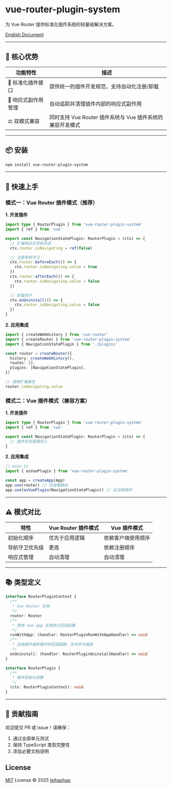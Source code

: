 # vue-router-plugin-system

为 Vue Router 提供标准化插件系统的轻量级解决方案。

[English Document](./README.md)

---

## 🌟 核心优势

| 功能特性            | 描述                                                      |
| ------------------- | --------------------------------------------------------- |
| 🧱 标准化插件接口   | 提供统一的插件开发规范，支持自动化注册/卸载               |
| 🔁 响应式副作用管理 | 自动追踪并清理插件内部的响应式副作用                      |
| ⚖️ 双模式兼容       | 同时支持 Vue Router 插件系统与 Vue 插件系统的兼容开发模式 |

---

## 📦 安装

```bash
npm install vue-router-plugin-system
```

---

## 🚀 快速上手

### 模式一：Vue Router 插件模式（推荐）

**1. 开发插件**

```ts
import type { RouterPlugin } from 'vue-router-plugin-system'
import { ref } from 'vue'

export const NavigationStatePlugin: RouterPlugin = (ctx) => {
  // 扩展响应式导航状态
  ctx.router.isNavigating = ref(false)

  // 注册导航守卫
  ctx.router.beforeEach(() => {
    ctx.router.isNavigating.value = true
  })
  ctx.router.afterEach(() => {
    ctx.router.isNavigating.value = false
  })

  // 卸载钩子
  ctx.onUninstall(() => {
    ctx.router.isNavigating.value = false
  })
}
```

**2. 应用集成**

```ts
import { createWebHistory } from 'vue-router'
import { createRouter } from 'vue-router-plugin-system'
import { NavigationStatePlugin } from './plugins'

const router = createRouter({
  history: createWebHistory(),
  routes: [],
  plugins: [NavigationStatePlugin],
})

// 使用扩展属性
router.isNavigating.value
```

### 模式二：Vue 插件模式（兼容方案）

**1. 开发插件**

```ts
import type { RouterPlugin } from 'vue-router-plugin-system'
import { ref } from 'vue'

export const NavigationStatePlugin: RouterPlugin = (ctx) => {
  // 插件实现逻辑同上
}
```

**2. 应用集成**

```ts
// main.ts
import { asVuePlugin } from 'vue-router-plugin-system'

const app = createApp(App)
app.use(router) // 先挂载路由
app.use(asVuePlugin(NavigationStatePlugin)) // 后注册插件
```

---

## ⚠️ 模式对比

| 特性           | Vue Router 插件模式 | Vue 插件模式       |
| -------------- | ------------------- | ------------------ |
| 初始化顺序     | 优先于应用逻辑      | 依赖客户端使用顺序 |
| 导航守卫优先级 | 更高                | 依赖注册顺序       |
| 响应式管理     | 自动清理            | 自动清理           |

---

## 📚 类型定义

```ts
interface RouterPluginContext {
  /**
   * Vue Router 实例
   */
  router: Router
  /**
   * 使用 Vue app 实例执行回调函数
   */
  runWithApp: (handler: RouterPluginRunWithAppHandler) => void
  /**
   * 注册插件被卸载时的回调函数，支持多次调用
   */
  onUninstall: (handler: RouterPluginUninstallHandler) => void
}

interface RouterPlugin {
  /**
   * 插件初始化函数
   */
  (ctx: RouterPluginContext): void
}
```

---

## 🤝 贡献指南

欢迎提交 PR 或 issue！请确保：

1. 通过全部单元测试
2. 保持 TypeScript 类型完整性
3. 添加必要文档说明

## License

[MIT](./LICENSE) License © 2025 [leihaohao](https://github.com/l246804)
